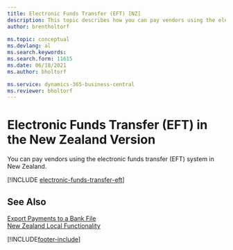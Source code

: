 ```yaml
---
title: Electronic Funds Transfer (EFT) [NZ]
description: This topic describes how you can pay vendors using the electronic funds transfer (EFT) system in New Zealand.
author: brentholtorf
    
ms.topic: conceptual
ms.devlang: al
ms.search.keywords:
ms.search.form: 11615
ms.date: 06/18/2021
ms.author: bholtorf

ms.service: dynamics-365-business-central
ms.reviewer: bholtorf
---
```

# Electronic Funds Transfer (EFT) in the New Zealand Version

You can pay vendors using the electronic funds transfer (EFT) system in New Zealand.  

[!INCLUDE [electronic-funds-transfer-eft](../includes/AUNZ/electronic-funds-transfer-eft.md)]

## See Also

[Export Payments to a Bank File](../../finance-make-payments-with-bank-data-conversion-service-or-sepa-credit-transfer.md#exporting-payments-to-a-bank-file)  
[New Zealand Local Functionality](new-zealand-local-functionality.md)


[!INCLUDE[footer-include](../../includes/footer-banner.md)]